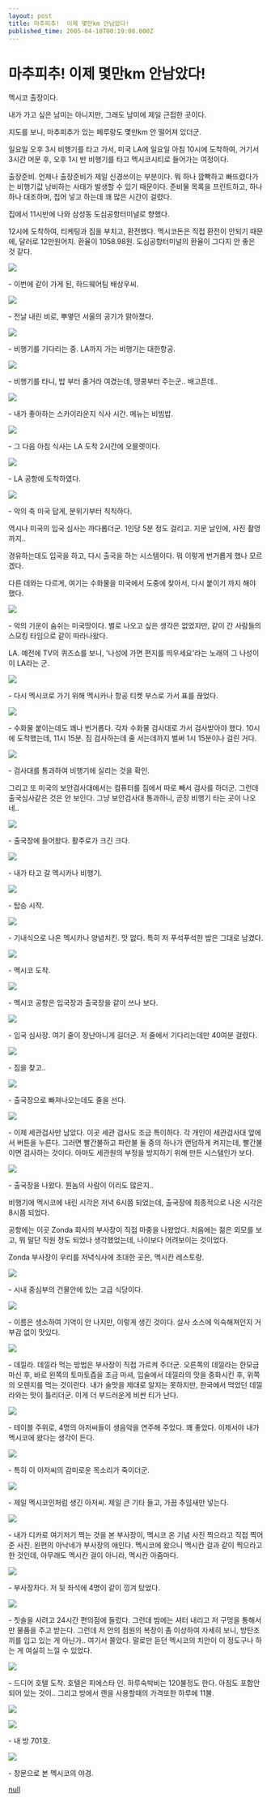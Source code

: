 ```yaml
---
layout: post
title: 마추피추!  이제 몇만km 안남았다!
published_time: 2005-04-10T00:19:00.000Z
---
```


# 마추피추!  이제 몇만km 안남았다!


멕시코 출장이다.

내가 가고 싶은 남미는 아니지만, 그래도 남미에 제일 근접한 곳이다.

지도를 보니, 마추피추가 있는 페루랑도 몇만km 안 떨어져 있더군.

일요일 오후 3시 비행기를 타고 가서, 미국 LA에 일요일 아침 10시에 도착하여, 거기서 3시간 머문 후, 오후 1시 반 비행기를 타고 멕시코시티로 들어가는 여정이다.

출장준비. 언제나 출장준비가 제일 신경쓰이는 부분이다. 뭐 하나 깜빡하고 빠뜨렸다가는 비행기값 낭비하는 사태가 발생할 수 있기 때문이다. 준비물 목록을 프린트하고, 하나하나 대조하며, 집어 넣고 하는데 꽤 많은 시간이 걸렸다.

집에서 11시반에 나와 삼성동 도심공항터미널로 향했다.

12시에 도착하여, 티케팅과 짐을 부치고, 환전했다. 멕시코돈은 직접 환전이 안되기 때문에, 달러로 12만원어치. 환율이 1058.98원. 도심공항터미널의 환율이 그다지 안 좋은 것 같다.

![](../pds/200902/04/80/a0109780_498978c4e9d05.jpg)

\- 이번에 같이 가게 된, 하드웨어팀 배상우씨.

![](../pds/200902/04/80/a0109780_498978c5050de.jpg)

\- 전날 내린 비로, 뿌옇던 서울의 공기가 맑아졌다.

![](../pds/200902/04/80/a0109780_498978c51ce59.jpg)

\- 비행기를 기다리는 중. LA까지 가는 비행기는 대한항공.

![](../pds/200902/04/80/a0109780_498978c52e0ff.jpg)

\- 비행기를 타니, 밥 부터 줄거라 여겼는데, 땅콩부터 주는군.. 배고픈데..

![](../pds/200902/04/80/a0109780_498978c53e43a.jpg)

\- 내가 좋아하는 스카이라운지 식사 시간. 메뉴는 비빔밥.

![](../pds/200902/04/80/a0109780_498978c54fdef.jpg)

\- 그 다음 아침 식사는 LA 도착 2시간에 오믈렛이다.

![](../pds/200902/04/80/a0109780_498978c56d2f0.jpg)

\- LA 공항에 도착하였다.

![](../pds/200902/04/80/a0109780_498978c58799b.jpg)

\- 악의 축 미국 답게, 분위기부터 칙칙하다.

역시나 미국의 입국 심사는 까다롭더군. 1인당 5분 정도 걸리고. 지문 날인에, 사진 촬영까지..

경유하는데도 입국을 하고, 다시 출국을 하는 시스템이다. 뭐 이렇게 번거롭게 했나 모르겠다.

다른 데와는 다르게, 여기는 수화물을 미국에서 도중에 찾아서, 다시 붙이기 까지 해야 했다.

![](../pds/200902/04/80/a0109780_498978c59b029.jpg)

\- 악의 기운이 숨쉬는 미국땅이다. 별로 나오고 싶은 생각은 없었지만, 같이 간 사람들의 스모킹 타임으로 같이 따라나왔다.

LA. 예전에 TV의 퀴즈쇼를 보니, '나성에 가면 편지를 띄우세요'라는 노래의 그 나성이 이 LA라는 군.

![](../pds/200902/04/80/a0109780_498978c5abf48.jpg)

\- 다시 멕시코로 가기 위해 멕시카나 항공 티켓 부스로 가서 표를 끊었다.

![](../pds/200902/04/80/a0109780_498978c5bea03.jpg)

\- 수화물 붙이는데도 꽤나 번거롭다. 각자 수화물 검사대로 가서 검사받아야 했다. 10시에 도착했는데, 11시 15분. 짐 검사하는데 줄 서는데까지 벌써 1시 15분이나 걸린 거다.

![](../pds/200902/04/80/a0109780_498978c5cd91b.jpg)

\- 검사대를 통과하여 비행기에 실리는 것을 확인.

그리고 또 미국의 보안검사대에서는 컴퓨터를 짐에서 따로 빼서 검사를 하더군. 그런데 출국심사같은 것은 안 보인다. 그냥 보안검사대 통과하니, 곧장 비행기 타는 곳이 나오네..

![](../pds/200902/04/80/a0109780_498978c5e42d3.jpg)

\- 출국장에 들어왔다. 활주로가 크긴 크다.

![](../pds/200902/04/80/a0109780_498978c6026e0.jpg)

\- 내가 타고 갈 멕시카나 비행기.

![](../pds/200902/04/80/a0109780_498978c61a1f5.jpg)

\- 탑승 시작.

![](../pds/200902/04/80/a0109780_498978c631352.jpg)

\- 기내식으로 나온 멕시카나 양념치킨. 맛 없다. 특히 저 푸석푸석한 밥은 그대로 남겼다.

![](../pds/200902/04/80/a0109780_498978c63ea24.jpg)

\- 멕시코 도착.

![](../pds/200902/04/80/a0109780_498978c64dcee.jpg)

\- 멕시코 공항은 입국장과 출국장을 같이 쓰나 보다.

![](../pds/200902/04/80/a0109780_498978c669cc4.jpg)

\- 입국 심사장. 여기 줄이 장난아니게 길더군. 저 줄에서 기다리는데만 40여분 걸렸다.

![](../pds/200902/04/80/a0109780_498978c681530.jpg)

\- 짐을 찾고..

![](../pds/200902/04/80/a0109780_498978c68e06a.jpg)

\- 출국장으로 빠져나오는데도 줄을 선다.

![](../pds/200902/04/80/a0109780_498978c69f6f6.jpg)

\- 이제 세관검사만 남았다. 이곳 세관 검사도 조금 특이하다. 각 개인이 세관검사대 앞에서 버튼을 누른다. 그러면 빨간불하고 파란불 둘 중의 하나가 랜덤하게 켜지는데, 빨간불이면 검사하는 것이다. 아마도 세관원의 부정을 방지하기 위해 만든 시스템인가 보다.

![](../pds/200902/04/80/a0109780_498978c6b2f1f.jpg)

\- 출국장을 나왔다. 뭔놈의 사람이 이리도 많은지..

비행기에 멕시코에 내린 시각은 저녁 6시쯤 되었는데, 출국장에 최종적으로 나온 시각은 8시쯤 되었다.

공항에는 이곳 Zonda 회사의 부사장이 직접 마중을 나왔었다. 처음에는 젊은 외모를 보고, 뭐 말단 직원 정도 되었나 생각했었는데, 나이보다 어려보이는 것이었다.

Zonda 부사장이 우리를 저녁식사에 초대한 곳은, 멕시칸 레스토랑.

![](../pds/200902/04/80/a0109780_498978c6c45c4.jpg)

\- 시내 중심부의 건물안에 있는 고급 식당이다.

![](../pds/200902/04/80/a0109780_498978c6d2517.jpg)

\- 이름은 생소하여 기억이 안 나지만, 이렇게 생긴 것이다. 살사 소스에 익숙해져인지 거부감 없이 맛있다.

![](../pds/200902/04/80/a0109780_498978c6de47a.jpg)

\- 데낄라. 데낄라 먹는 방법은 부사장이 직접 가르켜 주더군. 오른쪽의 데낄라는 한모금 마신 후, 바로 왼쪽의 토마토즙을 조금 마셔, 입술에서 데낄라의 맛을 중화시킨 후, 위쪽의 오렌지를 먹는 것이란다. 내가 술맛을 제대로 알지는 못하지만, 한국에서 먹었던 데낄라와는 맛이 틀리더군. 이게 더 부드러운게 비싼 티가 난다.

![](../pds/200902/04/80/a0109780_498978c6f1694.jpg)

\- 테이블 주위로, 4명의 아저씨들이 생음악을 연주해 주었다. 꽤 좋았다. 이제서야 내가 멕시코에 왔다는 생각이 든다.

![](../pds/200902/04/80/a0109780_498978c70f0f6.jpg)

\- 특히 이 아저씨의 감미로운 목소리가 죽이더군.

![](../pds/200902/04/80/a0109780_498978c7313de.jpg)

\- 제일 멕시코인처럼 생긴 아저씨. 제일 큰 기타 들고, 가끔 추임새만 넣는다.

![](../pds/200902/04/80/a0109780_498978c743825.jpg)

\- 내가 디카로 여기저기 찍는 것을 본 부사장이, 멕시코 온 기념 사진 찍으라고 직접 찍어준 사진. 왼편의 아낙네가 부사장의 애인다. 멕시코에 왔으니 멕시칸 걸과 같이 찍으라고 한 것인데, 아무래도 멕시칸 걸이 아니라, 멕시칸 아줌마다.

![](../pds/200902/04/80/a0109780_498978c755ba8.jpg)

\- 부사장차다. 저 뒷 좌석에 4명이 같이 낑겨 탔었다.

![](../pds/200902/04/80/a0109780_498978c78702f.jpg)

\- 칫솔을 사려고 24시간 편의점에 들렀다. 그런데 밤에는 셔터 내리고 저 구멍을 통해서만 물품을 주고 받는다. 그런데 저 안의 점원의 복장이 좀 이상하여 자세히 보니, 방탄조끼를 입고 있는 게 아닌가.. 여기서 쫄았다. 말로만 듣던 멕시코의 치안이 이 정도구나 하는 게 여실히 느낄 수 있었다.

![](../pds/200902/04/80/a0109780_498978c797705.jpg)

\- 드디어 호텔 도착. 호텔은 피에스타 인. 하루숙박비는 120불정도 한다. 아침도 포함안되어 있는 것이.. 그리고 방에서 랜을 사용할때의 가격또한 하루에 11불.

![](../pds/200902/04/80/a0109780_498978c7a660d.jpg)

![](../pds/200902/04/80/a0109780_498978c7b2cdf.jpg)

\- 내 방 701호.

![](../pds/200902/04/80/a0109780_498978c7cede2.jpg)

\- 창문으로 본 멕시코의 야경.

[null](../6166799.html#6166799_1)

